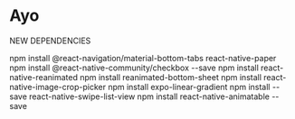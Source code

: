 # Ayo
NEW DEPENDENCIES

npm install @react-navigation/material-bottom-tabs react-native-paper 
npm install @react-native-community/checkbox --save 
npm install react-native-reanimated 
npm install reanimated-bottom-sheet 
npm install react-native-image-crop-picker
npm install expo-linear-gradient
npm install --save react-native-swipe-list-view
npm install react-native-animatable --save
